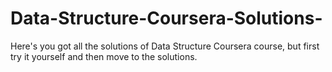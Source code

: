 # Data-Structure-Coursera-Solutions-
Here's you got all the solutions of Data Structure Coursera course, but first try it yourself and then move to the solutions. 
